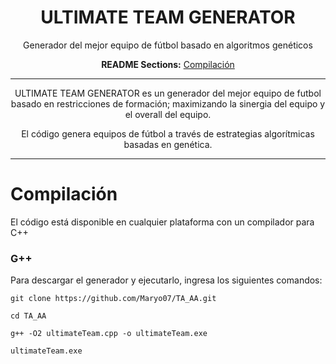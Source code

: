<div align="center">

# ULTIMATE TEAM GENERATOR

Generador del mejor equipo de fútbol basado en algoritmos genéticos

**README Sections:** [Compilación](#compilation)

---

ULTIMATE TEAM GENERATOR es un generador del mejor equipo de futbol basado en restricciones de formación;
maximizando la sinergia del equipo y el overall del equipo.

El código genera equipos de fútbol a través de estrategias algorítmicas basadas
en genética.

---


</div>

<a id="compilation">
<h1>Compilación</h1>
</a>

El código está disponible en cualquier plataforma con un compilador para C++

### G++

Para descargar el generador y ejecutarlo, ingresa los siguientes comandos:

    git clone https://github.com/Maryo07/TA_AA.git

    cd TA_AA

    g++ -O2 ultimateTeam.cpp -o ultimateTeam.exe

    ultimateTeam.exe